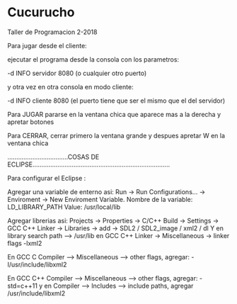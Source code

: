 # Cucurucho
Taller de Programacion 2-2018

Para jugar desde el cliente:

ejecutar el programa desde la consola con los parametros:
	
-d INFO servidor 8080 (o cualquier otro puerto)

y otra vez en otra consola en modo cliente:

-d INFO cliente 8080 (el puerto tiene que ser el mismo que el del servidor)

Para JUGAR pararse en la ventana chica que aparece mas a la derecha y apretar botones

Para CERRAR, cerrar primero la ventana grande y despues apretar W en la ventana chica



..................................COSAS DE ECLIPSE.............................................................................

Para configurar el Eclipse :

Agregar una variable de enterno asi:
Run -> Run Configurations... -> Enviroment -> New Enviroment Variable. 
	Nombre de la variable: LD_LIBRARY_PATH
	Value: /usr/local/lib

Agregar librerias asi:
	Projects -> Properties -> C/C++ Build -> Settings -> GCC C++ Linker -> Libraries -> add -> SDL2 / SDL2_image / xml2 / dl
	Y en library search path --> /usr/lib
	                                                  en GCC C++ Linker -> Miscellaneous -> linker flags -lxml2


En GCC C Compiler --> Miscellaneous --> other flags, agregar: -I/usr/include/libxml2
    

En GCC C++ Compiler --> Miscellaneous --> other flags, agregar: -std=c++11
y en 	   Compiler --> Includes --> include paths, agregar /usr/include/libxml2
